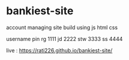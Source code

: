 # bankiest-site
account managing site build using js html css

username         pin
rg               1111
jd               2222
stw              3333
ss               4444



live : https://rati226.github.io/bankiest-site/
